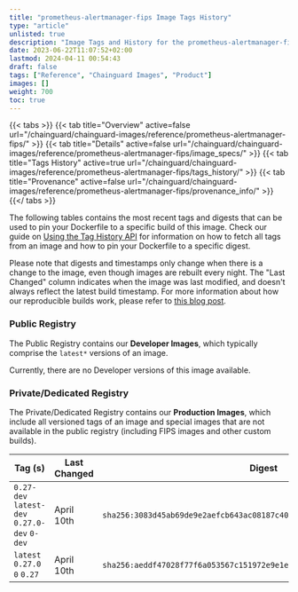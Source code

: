 ```yaml
---
title: "prometheus-alertmanager-fips Image Tags History"
type: "article"
unlisted: true
description: "Image Tags and History for the prometheus-alertmanager-fips Chainguard Image"
date: 2023-06-22T11:07:52+02:00
lastmod: 2024-04-11 00:54:43
draft: false
tags: ["Reference", "Chainguard Images", "Product"]
images: []
weight: 700
toc: true
---
```


{{< tabs >}}
{{< tab title="Overview" active=false url="/chainguard/chainguard-images/reference/prometheus-alertmanager-fips/" >}}
{{< tab title="Details" active=false url="/chainguard/chainguard-images/reference/prometheus-alertmanager-fips/image_specs/" >}}
{{< tab title="Tags History" active=true url="/chainguard/chainguard-images/reference/prometheus-alertmanager-fips/tags_history/" >}}
{{< tab title="Provenance" active=false url="/chainguard/chainguard-images/reference/prometheus-alertmanager-fips/provenance_info/" >}}
{{</ tabs >}}

The following tables contains the most recent tags and digests that can be used to pin your Dockerfile to a specific build of this image. Check our guide on [Using the Tag History API](/chainguard/chainguard-images/using-the-tag-history-api/) for information on how to fetch all tags from an image and how to pin your Dockerfile to a specific digest.

Please note that digests and timestamps only change when there is a change to the image, even though images are rebuilt every night. The "Last Changed" column indicates when the image was last modified, and doesn't always reflect the latest build timestamp. For more information about how our reproducible builds work, please refer to [this blog post](https://www.chainguard.dev/unchained/reproducing-chainguards-reproducible-image-builds).

### Public Registry
The Public Registry contains our **Developer Images**, which typically comprise the `latest*` versions of an image.

Currently, there are no Developer versions of this image available.

### Private/Dedicated Registry
The Private/Dedicated Registry contains our **Production Images**, which include all versioned tags of an image and special images that are not available in the public registry (including FIPS images and other custom builds).

| Tag (s)                                       | Last Changed | Digest                                                                    |
|-----------------------------------------------|--------------|---------------------------------------------------------------------------|
|  `0.27-dev` `latest-dev` `0.27.0-dev` `0-dev` | April 10th   | `sha256:3083d45ab69de9e2aefcb643ac08187c402ac5740e4998bded8e28b31c58f60f` |
|  `latest` `0.27.0` `0` `0.27`                 | April 10th   | `sha256:aeddf47028f77f6a053567c151972e9e1e794f3aa467f47e9eef72d0c1d41803` |

